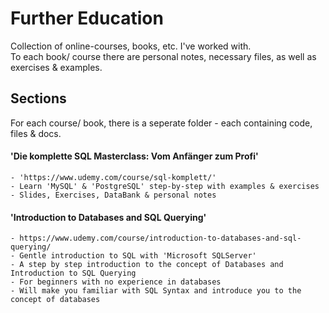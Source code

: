 # Further Education
Collection of online-courses, books, etc. I've worked with.  
To each book/ course there are personal notes, necessary files, as well as exercises & examples.  

## Sections
For each course/ book, there is a seperate folder - each containing code, files & docs.     

#### 'Die komplette SQL Masterclass: Vom Anfänger zum Profi'
	- 'https://www.udemy.com/course/sql-komplett/'  
	- Learn 'MySQL' & 'PostgreSQL' step-by-step with examples & exercises
	- Slides, Exercises, DataBank & personal notes

#### 'Introduction to Databases and SQL Querying'  
	- https://www.udemy.com/course/introduction-to-databases-and-sql-querying/
	- Gentle introduction to SQL with 'Microsoft SQLServer'  
	- A step by step introduction to the concept of Databases and Introduction to SQL Querying  
	- For beginners with no experience in databases    
	- Will make you familiar with SQL Syntax and introduce you to the concept of databases    

